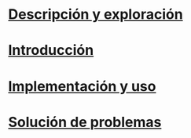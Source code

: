 # [Descripción y exploración](/intune/understand-explore/introduction-to-microsoft-intune.md)
# [Introducción](/intune/get-started/what-to-know-before-you-start-microsoft-intune)
# [Implementación y uso](/intune/deploy-use/overview-of-device-and-app-lifecycles-in-microsoft-intune)
# [Solución de problemas](/intune/troubleshoot/general-troubleshooting-tips-for-microsoft-intune)


<!--HONumber=Jul16_HO3-->


